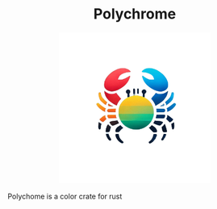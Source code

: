 <h1 align="center">Polychrome</h1>

<p align="center">
  <img src="https://raw.githubusercontent.com/EliasLeguizamon123/polychrome/main/logo.png?raw=true" alt="drawing" style="width:300px;"/>
</p>

Polychome is a color crate for rust

